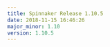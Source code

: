 ```yaml
---
title: Spinnaker Release 1.10.5
date: 2018-11-15 16:46:26
major_minor: 1.10
version: 1.10.5
---
```


<script src="https://gist.github.com/spinnaker-release/1e97e8c6991e750fa12a70325221da45.js"/>
